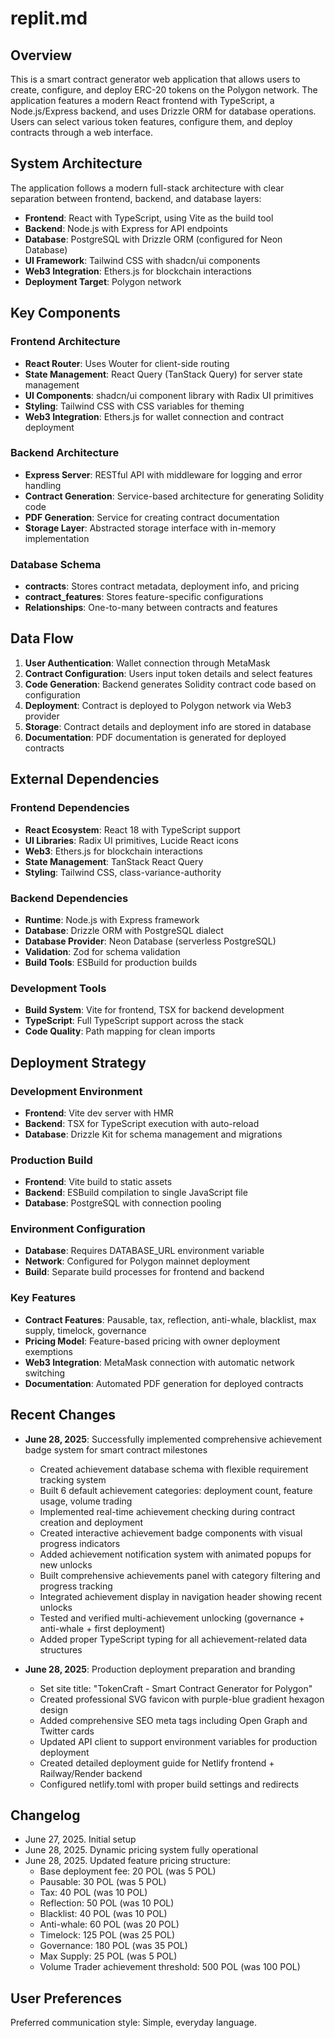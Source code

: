 # replit.md

## Overview

This is a smart contract generator web application that allows users to create, configure, and deploy ERC-20 tokens on the Polygon network. The application features a modern React frontend with TypeScript, a Node.js/Express backend, and uses Drizzle ORM for database operations. Users can select various token features, configure them, and deploy contracts through a web interface.

## System Architecture

The application follows a modern full-stack architecture with clear separation between frontend, backend, and database layers:

- **Frontend**: React with TypeScript, using Vite as the build tool
- **Backend**: Node.js with Express for API endpoints
- **Database**: PostgreSQL with Drizzle ORM (configured for Neon Database)
- **UI Framework**: Tailwind CSS with shadcn/ui components
- **Web3 Integration**: Ethers.js for blockchain interactions
- **Deployment Target**: Polygon network

## Key Components

### Frontend Architecture
- **React Router**: Uses Wouter for client-side routing
- **State Management**: React Query (TanStack Query) for server state management
- **UI Components**: shadcn/ui component library with Radix UI primitives
- **Styling**: Tailwind CSS with CSS variables for theming
- **Web3 Integration**: Ethers.js for wallet connection and contract deployment

### Backend Architecture
- **Express Server**: RESTful API with middleware for logging and error handling
- **Contract Generation**: Service-based architecture for generating Solidity code
- **PDF Generation**: Service for creating contract documentation
- **Storage Layer**: Abstracted storage interface with in-memory implementation

### Database Schema
- **contracts**: Stores contract metadata, deployment info, and pricing
- **contract_features**: Stores feature-specific configurations
- **Relationships**: One-to-many between contracts and features

## Data Flow

1. **User Authentication**: Wallet connection through MetaMask
2. **Contract Configuration**: Users input token details and select features
3. **Code Generation**: Backend generates Solidity contract code based on configuration
4. **Deployment**: Contract is deployed to Polygon network via Web3 provider
5. **Storage**: Contract details and deployment info are stored in database
6. **Documentation**: PDF documentation is generated for deployed contracts

## External Dependencies

### Frontend Dependencies
- **React Ecosystem**: React 18 with TypeScript support
- **UI Libraries**: Radix UI primitives, Lucide React icons
- **Web3**: Ethers.js for blockchain interactions
- **State Management**: TanStack React Query
- **Styling**: Tailwind CSS, class-variance-authority

### Backend Dependencies
- **Runtime**: Node.js with Express framework
- **Database**: Drizzle ORM with PostgreSQL dialect
- **Database Provider**: Neon Database (serverless PostgreSQL)
- **Validation**: Zod for schema validation
- **Build Tools**: ESBuild for production builds

### Development Tools
- **Build System**: Vite for frontend, TSX for backend development
- **TypeScript**: Full TypeScript support across the stack
- **Code Quality**: Path mapping for clean imports

## Deployment Strategy

### Development Environment
- **Frontend**: Vite dev server with HMR
- **Backend**: TSX for TypeScript execution with auto-reload
- **Database**: Drizzle Kit for schema management and migrations

### Production Build
- **Frontend**: Vite build to static assets
- **Backend**: ESBuild compilation to single JavaScript file
- **Database**: PostgreSQL with connection pooling

### Environment Configuration
- **Database**: Requires DATABASE_URL environment variable
- **Network**: Configured for Polygon mainnet deployment
- **Build**: Separate build processes for frontend and backend

### Key Features
- **Contract Features**: Pausable, tax, reflection, anti-whale, blacklist, max supply, timelock, governance
- **Pricing Model**: Feature-based pricing with owner deployment exemptions
- **Web3 Integration**: MetaMask connection with automatic network switching
- **Documentation**: Automated PDF generation for deployed contracts

## Recent Changes
- **June 28, 2025**: Successfully implemented comprehensive achievement badge system for smart contract milestones
  - Created achievement database schema with flexible requirement tracking system
  - Built 6 default achievement categories: deployment count, feature usage, volume trading
  - Implemented real-time achievement checking during contract creation and deployment
  - Created interactive achievement badge components with visual progress indicators
  - Added achievement notification system with animated popups for new unlocks
  - Built comprehensive achievements panel with category filtering and progress tracking
  - Integrated achievement display in navigation header showing recent unlocks
  - Tested and verified multi-achievement unlocking (governance + anti-whale + first deployment)
  - Added proper TypeScript typing for all achievement-related data structures

- **June 28, 2025**: Production deployment preparation and branding
  - Set site title: "TokenCraft - Smart Contract Generator for Polygon"
  - Created professional SVG favicon with purple-blue gradient hexagon design
  - Added comprehensive SEO meta tags including Open Graph and Twitter cards
  - Updated API client to support environment variables for production deployment
  - Created detailed deployment guide for Netlify frontend + Railway/Render backend
  - Configured netlify.toml with proper build settings and redirects

## Changelog
- June 27, 2025. Initial setup
- June 28, 2025. Dynamic pricing system fully operational
- June 28, 2025. Updated feature pricing structure:
  - Base deployment fee: 20 POL (was 5 POL)
  - Pausable: 30 POL (was 5 POL)
  - Tax: 40 POL (was 10 POL)
  - Reflection: 50 POL (was 10 POL)
  - Blacklist: 40 POL (was 10 POL)
  - Anti-whale: 60 POL (was 20 POL)
  - Timelock: 125 POL (was 25 POL)
  - Governance: 180 POL (was 35 POL)
  - Max Supply: 25 POL (was 5 POL)
  - Volume Trader achievement threshold: 500 POL (was 100 POL)

## User Preferences

Preferred communication style: Simple, everyday language.